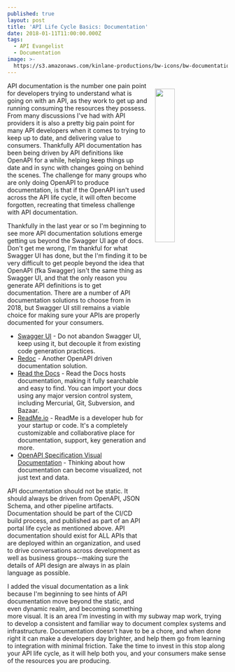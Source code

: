 ```yaml
---
published: true
layout: post
title: 'API Life Cycle Basics: Documentation'
date: 2018-01-11T11:00:00.000Z
tags:
  - API Evangelist
  - Documentation
image: >-
  https://s3.amazonaws.com/kinlane-productions/bw-icons/bw-documentation-interactive.png
---
```

<p><img src="https://s3.amazonaws.com/kinlane-productions/bw-icons/bw-documentation-interactive.png" width="30%" style="padding: 15px;" align="right" /></p>API documentation is the number one pain point for developers trying to understand what is going on with an API, as they work to get up and running consuming the resources they possess. From many discussions I've had with API providers it is also a pretty big pain point for many API developers when it comes to trying to keep up to date, and delivering value to consumers. Thankfully API documentation has been being driven by API definitions like OpenAPI for a while, helping keep things up date and in sync with changes going on behind the scenes. The challenge for many groups who are only doing OpenAPI to produce documentation, is that if the OpenAPI isn't used across the API life cycle, it will often become forgotten, recreating that timeless challenge with API documentation.

Thankfully in the last year or so I'm beginning to see more API documentation solutions emerge getting us beyond the Swagger UI age of docs. Don't get me wrong, I'm thankful for what Swagger UI has done, but the I'm finding it to be very difficult to get people beyond the idea that OpenAPI (fka Swagger) isn't the same thing as Swagger UI, and that the only reason you generate API definitions is to get documentation. There are a number of API documentation solutions to choose from in 2018, but Swagger UI still remains a viable choice for making sure your APIs are properly documented for your consumers.

- [Swagger UI](https://swagger.io/swagger-ui/) - Do not abandon Swagger UI, keep using it, but decouple it from existing code generation practices.
- [Redoc](https://github.com/Rebilly/ReDoc/) - Another OpenAPI driven documentation solution.
- [Read the Docs](https://readthedocs.org/) - Read the Docs hosts documentation, making it fully searchable and easy to find. You can import your docs using any major version control system, including Mercurial, Git, Subversion, and Bazaar.
- [ReadMe.io](https://readme.io/) - ReadMe is a developer hub for your startup or code. It's a completely customizable and collaborative place for documentation, support, key generation and more.
- [OpenAPI Specification Visual Documentation](http://openapi-specification-visual-documentation.apihandyman.io/) - Thinking about how documentation can become visualized, not just text and data.

API documentation should not be static. It should always be driven from OpenAPI, JSON Schema, and other pipeline artifacts. Documentation should be part of the CI/CD build process, and published as part of an API portal life cycle as mentioned above. API documentation should exist for ALL APIs that are deployed within an organization, and used to drive conversations across development as well as business groups--making sure the details of API design are always in as plain language as possible.

I added the visual documentation as a link because I'm beginning to see hints of API documentation move beyond the static, and even dynamic realm, and becoming something more visual. It is an area I'm investing in with my subway map work, trying to develop a consistent and familiar way to document complex systems and infrastructure. Documentation doesn't have to be a chore, and when done right it can make a developers day brighter, and help them go from learning to integration with minimal friction. Take the time to invest in this stop along your API life cycle, as it will help both you, and your consumers make sense of the resources you are producing.
